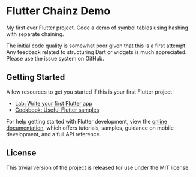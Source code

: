# Flutter Chainz Demo

My first ever Flutter project. Code a demo of symbol tables using hashing with separate chaining.

The initial code quality is somewhat poor given that this is a first attempt. Any feedback related to structuring Dart or widgets is much appreciated. Please use the issue system on GitHub.

## Getting Started

A few resources to get you started if this is your first Flutter project:

- [Lab: Write your first Flutter app](https://docs.flutter.dev/get-started/codelab)
- [Cookbook: Useful Flutter samples](https://docs.flutter.dev/cookbook)

For help getting started with Flutter development, view the
[online documentation](https://docs.flutter.dev/), which offers tutorials,
samples, guidance on mobile development, and a full API reference.

## License

This trivial version of the project is released for use under the MIT license. 
